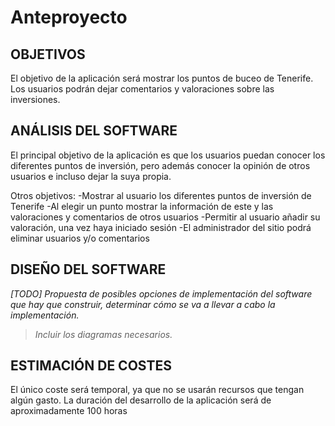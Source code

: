 # Anteproyecto

## OBJETIVOS

El objetivo de la aplicación será mostrar los puntos de buceo de Tenerife. Los usuarios podrán dejar comentarios y valoraciones sobre las inversiones.

## ANÁLISIS DEL SOFTWARE

El principal objetivo de la aplicación es que los usuarios puedan conocer los diferentes puntos de inversión, pero además conocer la opinión de otros usuarios e incluso dejar la suya propia. 

Otros objetivos:
-Mostrar al usuario los diferentes puntos de inversión de Tenerife
-Al elegir un punto mostrar la información de este y las valoraciones y comentarios de otros usuarios
-Permitir al usuario añadir su valoración, una vez haya iniciado sesión
-El administrador del sitio podrá eliminar usuarios y/o comentarios

## DISEÑO DEL SOFTWARE

*[TODO] Propuesta de posibles opciones de implementación del software que hay que construir, determinar cómo se va a llevar a cabo la implementación.*

>  *Incluir los diagramas necesarios.*

## ESTIMACIÓN DE COSTES

El único coste será temporal, ya que no se usarán recursos que tengan algún gasto. La duración del desarrollo de la aplicación será de aproximadamente 100 horas
